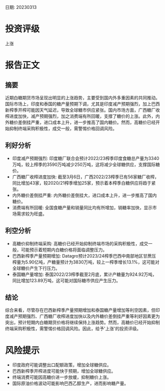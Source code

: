 
日期: 20230313

# 投资评级

上涨

# 报告正文

## 摘要

近期白糖期货市场呈现出明显的上涨趋势，主要受到国内外多重因素的共同推动。国际市场上，印度和泰国的糖产量预期下调，尤其是印度减产预期强烈，加上巴西新榨季开榨可能因天气延迟，导致全球糖市供应紧张。国内市场方面，广西糖厂收榨进度加快，减产预期强烈，加之消费端有所回暖，支撑了糖价的上涨。此外，内外糖价差倒挂严重，进口成本上升，进一步推高了国内糖价。然而，高糖价已经开始抑制终端采购积极性，成交一般，需警惕价格回调风险。

## 利好分析

* 印度减产预期强烈: 印度糖厂联合会预计2022/23榨季印度食糖总产量为3340万吨，较上榨季的3590万吨减少250万吨，这将减少全球糖供应，支撑国际糖价。
* 广西糖厂收榨进度加快: 截至3月6日，广西2022/23榨季已有56家糖厂收榨，同比增加43家，较2020/21榨季增加25家，预示着本榨季白糖供应将趋于紧张。
* 内外糖价差倒挂严重: 内外糖价差倒挂大，进口成本上升，进一步推高了国内糖价。
* 消费端有所回暖: 全国食糖产量和销量同比均有所增加，销糖率加快，显示市场需求较为旺盛。

## 利空分析

* 高糖价抑制终端采购: 高糖价已经开始抑制终端市场的采购积极性，成交一般，可能预示着短期内白糖价格将面临调整压力。
* 巴西新榨季产量预期增加: Datagro预计2023/24榨季巴西中南部地区甘蔗压榨量为5.90亿吨，产糖量预计为3830万吨，较上一榨季增长13.1%，这可能对全球糖价产生下行压力。
* 泰国糖产量增加: 泰国2022/23榨季截至2月底，累计产糖量为924.92万吨，同比增加123.89万吨，这可能对国际糖市供应产生压力。

## 结论

综合来看，尽管存在巴西新榨季产量预期增加和泰国糖产量增加等利空因素，但印度减产预期强烈、广西糖厂收榨进度加快以及内外糖价差倒挂严重等利好因素更为突出，预计短期内白糖期货价格将继续保持上涨趋势。然而，高糖价已经开始抑制终端采购积极性，需警惕价格回调风险。因此，给予'上涨'的投资评级。

# 风险提示

* 印度政府可能调整出口配额政策，增加全球糖供应。
* 巴西新榨季开榨进度可能快于预期，增加全球糖供应。
* 终端消费可能因高糖价进一步放缓，抑制糖价上涨。
* 国际原油价格波动可能影响巴西乙醇生产，进而影响糖产量。
